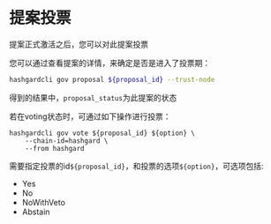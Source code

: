 # 提案投票
提案正式激活之后，您可以对此提案投票

您可以通过查看提案的详情，来确定是否是进入了投票期：
```bash
hashgardcli gov proposal ${proposal_id} --trust-node
```
得到的结果中，``` proposal_status ```为此提案的状态

若在voting状态时，可通过如下操作进行投票：

```shell
hashgardcli gov vote ${proposal_id} ${option} \
    --chain-id=hashgard \
    --from hashgard
```
需要指定投票的id```${proposal_id}```，和投票的选项```${option}```，可选项包括:  

- Yes
- No
- NoWithVeto
- Abstain

